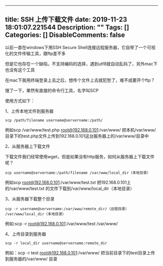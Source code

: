 
---
title: SSH 上传下载文件
date: 2019-11-23 18:01:07.221544
Description: ""
Tags: []
Categories: []
DisableComments: false
---
以前一直在windows下用SSH Secure Shell连接远程服务器，它自带了一个可视化的文件传输工具，跟ftp差不多

但是它也存在一个缺陷，不支持编码的选择，遇到utf8就自动乱码了，另外mac下也没有这个工具

在mac下我用终端登录上去之后，想传个文件上去就犯愁了，难不成要开个ftp？

搜了一下，果然有直接的命令行工具，名字叫SCP

使用方式如下：

1、上传本地文件到服务器

    
    
    scp /path/filename username@servername:/path/

例如scp /var/www/test.php root@192.168.0.101:/var/www/
把本机/var/www/目录下的test.php文件上传到192.168.0.101这台服务器上的/var/www/目录中



2、从服务器上下载文件

下载文件我们经常使用wget，但是如果没有http服务，如何从服务器上下载文件呢？

    
    
    scp username@servername:/path/filename /var/www/local_dir（本地目录）

例如scp root@192.168.0.101:/var/www/test.txt 把192.168.0.101上的/var/www/test.txt
的文件下载到/var/www/local_dir（本地目录）



3、从服务器下载整个目录

    
    
    scp -r username@servername:/var/www/remote_dir/（远程目录） /var/www/local_dir（本地目录）

例如:scp -r root@192.168.0.101:/var/www/test /var/www/



4、上传目录到服务器

    
    
    scp -r local_dir username@servername:remote_dir

例如：scp -r test root@192.168.0.101:/var/www/ 把当前目录下的test目录上传到服务器的/var/www/ 目录


